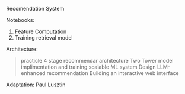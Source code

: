 Recomendation System

Notebooks:
1. Feature Computation
2. Training retrieval model

Architecture:
> practicle 4 stage recommendar architecture
> Two Tower model implimentation and training
> scalable ML system Design
> LLM-enhanced recommendation
> Building an interactive web interface


Adaptation:
Paul Lusztin
